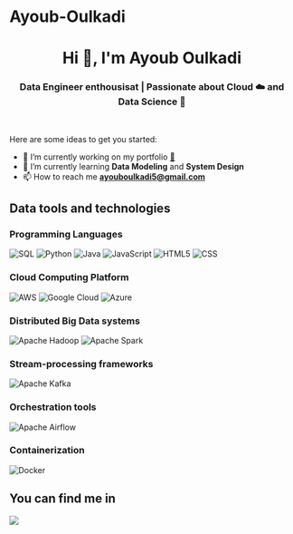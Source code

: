 # Ayoub-Oulkadi
<h1 align="center">Hi 👋, I'm Ayoub Oulkadi </h1>

<h3 align="center">Data Engineer enthousisat | Passionate about Cloud ☁️ and Data Science 🧠</h3>
<br>


Here are some ideas to get you started:

- 🔭 I’m currently working on my portfolio <a href="#" target="_blank">👀</a>
- 🌱 I’m currently learning **Data Modeling** and **System Design**
- 📫 How to reach me **ayouboulkadi5@gmail.com**
   
## Data tools and technologies
###  Programming Languages
  ![SQL](https://img.shields.io/badge/SQL-003B57?style=for-the-badge&logo=sql&logoColor=white)
  ![Python](https://img.shields.io/badge/Python-3776AB?style=for-the-badge&logo=python&logoColor=white)
  ![Java](https://img.shields.io/badge/Java-007396?style=for-the-badge&logo=java&logoColor=white&color=pink)
  ![JavaScript](https://img.shields.io/badge/JavaScript-F7DF1E?style=for-the-badge&logo=javascript&logoColor=yellow)
  ![HTML5](https://img.shields.io/badge/HTML5-E34F26?style=for-the-badge&logo=html5&logoColor=black)
  ![CSS](https://img.shields.io/badge/CSS-1572B6?style=for-the-badge&logo=css3&logoColor=white)
###  Cloud Computing Platform 
  ![AWS](https://img.shields.io/badge/AWS-232F3E?style=for-the-badge&logo=amazon-aws&logoColor=white)
  ![Google Cloud](https://img.shields.io/badge/Google%20Cloud-4285F4?style=for-the-badge&logo=google-cloud&logoColor=white)
  ![Azure](https://img.shields.io/badge/Microsoft_Azure-0089D6?style=for-the-badge&logo=microsoft-azure&logoColor=white)

###  Distributed Big Data systems
![Apache Hadoop](https://img.shields.io/badge/Apache%20Hadoop-02569B?style=for-the-badge&logo=apache-hadoop&logoColor=white)
![Apache Spark](https://img.shields.io/badge/Apache%20Spark-E25A1C?style=for-the-badge&logo=apache-spark&logoColor=white)
###  Stream-processing frameworks
![Apache Kafka](https://img.shields.io/badge/Apache%20Kafka-231F20?style=for-the-badge&logo=apache-kafka&logoColor=white)
###  Orchestration tools
![Apache Airflow](https://img.shields.io/badge/Apache%20Airflow-007A88?style=for-the-badge&logo=apache-airflow&logoColor=white)
###  Containerization 
![Docker](https://img.shields.io/badge/Docker-2496ED?style=for-the-badge&logo=docker&logoColor=white)

<h2 align="left">You can find me in</h2>
<a href="https://www.linkedin.com/in/ayoub-oulkadi/" target="_blank"> <img align="center" src="https://img.shields.io/badge/linkedin-000.svg?style=for-the-badge&logo=linkedin&logoColor=blue"/>
